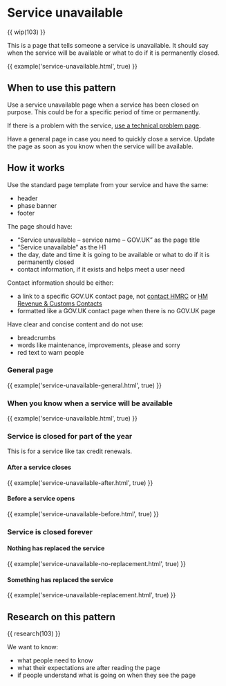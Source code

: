 # Service unavailable

{{ wip(103) }}

This is a page that tells someone a service is unavailable. It should say when the service will be available or what to do if it is permanently closed.

{{ example('service-unavailable.html', true) }}

## When to use this pattern

Use a service unavailable page when a service has been closed on purpose. This could be for a specific period of time or permanently.

If there is a problem with the service, [use a technical problem page](/patterns/technical-problem/index.html).

Have a general page in case you need to quickly close a service. Update the page as soon as you know when the service will be available.

## How it works

Use the standard page template from your service and have the same:

- header
- phase banner
- footer

The page should have:

- “Service unavailable – service name – GOV.UK” as the page title
- “Service unavailable” as the H1
- the day, date and time it is going to be available or what to do if it is permanently closed
- contact information, if it exists and helps meet a user need

Contact information should be either:

- a link to a specific GOV.UK contact page, not [contact HMRC](https://www.gov.uk/contact-hmrc) or [HM Revenue & Customs Contacts](https://www.gov.uk/government/organisations/hm-revenue-customs/contact)
- formatted like a GOV.UK contact page when there is no GOV.UK page

Have clear and concise content and do not use:

- breadcrumbs
- words like maintenance, improvements, please and sorry
- red text to warn people

### General page

{{ example('service-unavailable-general.html', true) }}

### When you know when a service will be available

{{ example('service-unavailable.html', true) }}

### Service is closed for part of the year

This is for a service like tax credit renewals.

#### After a service closes

{{ example('service-unavailable-after.html', true) }}

#### Before a service opens

{{ example('service-unavailable-before.html', true) }}

### Service is closed forever

#### Nothing has replaced the service

{{ example('service-unavailable-no-replacement.html', true) }}

#### Something has replaced the service

{{ example('service-unavailable-replacement.html', true) }}

## Research on this pattern

{{ research(103) }}

We want to know:

- what people need to know
- what their expectations are after reading the page
- if people understand what is going on when they see the page